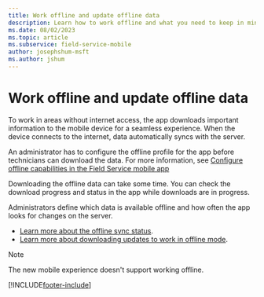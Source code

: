 ```yaml
---
title: Work offline and update offline data
description: Learn how to work offline and what you need to keep in mind.
ms.date: 08/02/2023
ms.topic: article
ms.subservice: field-service-mobile
author: josephshum-msft
ms.author: jshum
---
```


# Work offline and update offline data

To work in areas without internet access, the app downloads important information to the mobile device for a seamless experience. When the device connects to the internet, data automatically syncs with the server.

An administrator has to configure the offline profile for the app before technicians can download the data. For more information, see [Configure offline capabilities in the Field Service mobile app](mobile-power-app-system-offline.md)

Downloading the offline data can take some time. You can check the download progress and status in the app while downloads are in progress.

Administrators define which data is available offline and how often the app looks for changes on the server.

- [Learn more about the offline sync status](/power-apps/mobile/offline-sync-icon).
- [Learn more about downloading updates to work in offline mode](/power-apps/mobile/work-offline-mode-classic).

> [!NOTE]
> The new mobile experience doesn't support working offline.

[!INCLUDE[footer-include](../../includes/footer-banner.md)]
